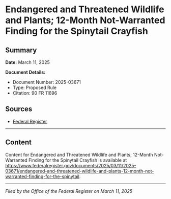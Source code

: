 # Endangered and Threatened Wildlife and Plants; 12-Month Not-Warranted Finding for the Spinytail Crayfish

## Summary

**Date:** March 11, 2025

**Document Details:**
- Document Number: 2025-03671
- Type: Proposed Rule
- Citation: 90 FR 11696

## Sources
- [Federal Register](https://www.federalregister.gov/documents/2025/03/11/2025-03671/endangered-and-threatened-wildlife-and-plants-12-month-not-warranted-finding-for-the-spinytail)

---

## Content

Content for Endangered and Threatened Wildlife and Plants; 12-Month Not-Warranted Finding for the Spinytail Crayfish is available at https://www.federalregister.gov/documents/2025/03/11/2025-03671/endangered-and-threatened-wildlife-and-plants-12-month-not-warranted-finding-for-the-spinytail.

---

*Filed by the Office of the Federal Register on March 11, 2025*
